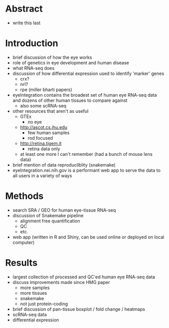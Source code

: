 # Abstract
  - write this last

# Introduction
  - brief discussion of how the eye works
  - role of genetics in eye development and human disease
  - what RNA-seq does
  - discussion of how differential expression used to identify 'marker' genes
    - crx?
    - nrl?
    - rpe (miller bharti papers)
  - eyeIntegration contains the broadest set of human eye RNA-seq data and dozens of other human tissues to compare against
    - also some scRNA-seq
  - other resources that aren't as useful
    - GTEx
      - no eye
    - http://ascot.cs.jhu.edu
      - few human samples
      - rod focused
    - http://retina.tigem.it
      - retina data only
    - at least one more I can't remember (had a bunch of mouse lens data)
  - brief mention of data reproducilblity (snakemake)
  - eyeIntegration.nei.nih.gov is a performant web app to serve the data to all users in a variety of ways

# Methods

  - search SRA / GEO for human eye-tissue RNA-seq
  - discussion of Snakemake pipeline
    - alignment free quantification
    - QC
    - etc. 
  - web app (written in R and Shiny, can be used online or deployed on local computer)
  
# Results
   - largest collection of processed and QC'ed human eye RNA-seq data
   - discuss improvements made since HMG paper
     - more samples
     - more tissues
     - snakemake
     - not just protein-coding
  - brief discussion of pan-tissue boxplot / fold change / heatmaps
  - scRNA-seq data
  - differential expression

  
